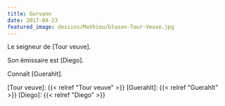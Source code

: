 ```yaml
---
title: Gurvann
date: 2017-04-23
featured_image: dessins/Mathieu/blason-Tour-Veuve.jpg
---
```


Le seigneur de [Tour veuve].

Son émissaire est [Diego].

Connaît [Guerahlt].

[Tour veuve]: {{< relref "Tour veuve" >}}
[Guerahlt]: {{< relref "Guerahlt" >}}
[Diego]: {{< relref "Diego" >}}